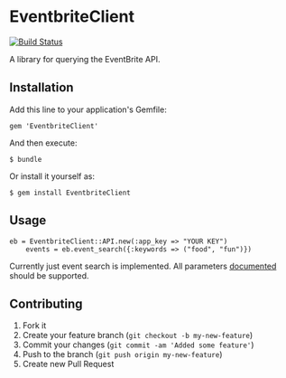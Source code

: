 # EventbriteClient

[![Build Status](https://secure.travis-ci.org/kurtisnelson/EventbriteClient.png?branch=master)](http://travis-ci.org/kurtisnelson/EventbriteClient)

A library for querying the EventBrite API.

## Installation

Add this line to your application's Gemfile:

    gem 'EventbriteClient'

And then execute:

    $ bundle

Or install it yourself as:

    $ gem install EventbriteClient

## Usage

	eb = EventbriteClient::API.new(:app_key => "YOUR KEY")
        events = eb.event_search({:keywords => ("food", "fun")})

Currently just event search is implemented. All parameters [documented](http://developer.eventbrite.com/doc/events/event_search/) should be supported.

## Contributing

1. Fork it
2. Create your feature branch (`git checkout -b my-new-feature`)
3. Commit your changes (`git commit -am 'Added some feature'`)
4. Push to the branch (`git push origin my-new-feature`)
5. Create new Pull Request

